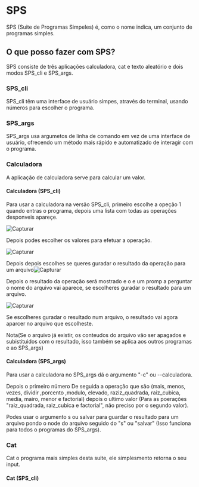# SPS
SPS (Suite de Programas Simpeles) é, como o nome indica, um conjunto de programas simples. 

## O que posso fazer com SPS?
SPS consiste de três aplicações calculadora, cat e texto aleatório e dois modos SPS_cli e SPS_args.
 
### SPS_cli
SPS_cli têm uma interface de usuário simpes, através do terminal, usando números para escolher o programa.

### SPS_args
SPS_args usa argumetos de linha de comando em vez de uma interface de usuário, ofrecendo um método mais rápido e automatizado de interagir com o programa.

### Calculadora
A aplicação de calculadora serve para calcular um valor.

#### Calculadora (SPS_cli)
Para usar a calculadora na versão SPS_cli, primeiro escolhe a opeção 1 quando entras o programa, depois uma lista com todas as operações desponveis apareçe.

![Capturar](https://user-images.githubusercontent.com/97802328/188321165-05f1aa9f-fc0c-46e8-a6b3-000d4c723025.PNG)

Depois podes escolher os valores para efetuar a operação.

![Capturar](https://user-images.githubusercontent.com/97802328/188321255-69d16923-bed4-4028-b585-f832739957cb.PNG)

Depois depois escolhes se queres guradar o resultado da operação para um arquivo![Capturar](https://user-images.githubusercontent.com/97802328/188321334-ee5d8ba9-d1c9-47e7-acf7-1c431bbf5da5.PNG)

Depois o resultado da operação será mostrado e o e um promp a perguntar o nome do arquivo vai aparece, se escolheres guradar o resultado para um arquivo.

![Capturar](https://user-images.githubusercontent.com/97802328/188321410-4df1fdf2-35fe-4b3d-ad01-700fe74d213b.PNG)

Se escolheres guradar o resultado num arquivo, o resultado vai agora aparcer no arquivo que escolheste.

Nota(Se o arquivo já existir, os conteudos do arquivo vão ser apagados e subistituidos com o resultado, isso também se aplica aos outros programas e ao SPS_args)

#### Calculadora (SPS_args)
Para usar a calculadora no SPS_args dá o argumento "-c" ou --calculadora.

Depois o primeiro número
De seguida a operação que são (mais, menos, vezes, dividir ,porcento ,modulo, elevado, raziz_quadrada, raiz_cubica, media, mairo, menor e factorial)
depois o ultimo valor (Para as poerações "raiz_quadrada, raiz_cubica e factorial", não preciso por o segundo valor).

Podes usar o argumento s ou salvar para guardar o resultado para um arquivo pondo o node do arquivo seguido do "s" ou "salvar" 
(Isso funciona para todos o programas do SPS_args).

### Cat
Cat o programa mais simples desta suite, ele simplesmento retorna o seu input.

#### Cat (SPS_cli)

